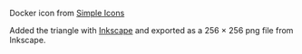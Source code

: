 Docker icon from [Simple Icons](https://simpleicons.org/icons/docker.svg)

Added the triangle with [Inkscape](https://inkscape.org) and exported as a 256 × 256 png file from Inkscape.